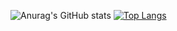 ![Anurag's GitHub stats](https://github-readme-stats.vercel.app/api?username=Vinicius-fa&show_icons=true&theme=radical)
[![Top Langs](https://github-readme-stats.vercel.app/api/top-langs/?username=Vinicius-fa)](https://github.com/anuraghazra/github-readme-stats)
